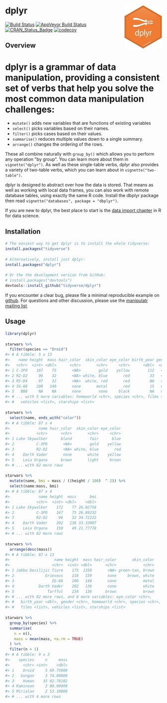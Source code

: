 
<!-- README.md is generated from README.Rmd. Please edit that file -->
dplyr <img src="man/figures/logo.png" align="right" />
======================================================

[![Build Status](https://travis-ci.org/tidyverse/dplyr.svg?branch=master)](https://travis-ci.org/tidyverse/dplyr) [![AppVeyor Build Status](https://ci.appveyor.com/api/projects/status/github/tidyverse/dplyr?branch=master&svg=true)](https://ci.appveyor.com/project/tidyverse/dplyr) [![CRAN\_Status\_Badge](http://www.r-pkg.org/badges/version/dplyr)](http://cran.r-project.org/package=dplyr) [![codecov](https://codecov.io/gh/tidyverse/dplyr/branch/master/graph/badge.svg)](https://codecov.io/gh/tidyverse/dplyr)

Overview
--------

# dplyr is a grammar of data manipulation, providing a consistent set of verbs that help you solve the most common data manipulation challenges:

-   `mutate()` adds new variables that are functions of existing variables
-   `select()` picks variables based on their names.
-   `filter()` picks cases based on their values.
-   `summarise()` reduces multiple values down to a single summary.
-   `arrange()` changes the ordering of the rows.

These all combine naturally with `group_by()` which allows you to perform any operation "by group". You can learn more about them in `vignette("dplyr")`. As well as these single-table verbs, dplyr also provides a variety of two-table verbs, which you can learn about in `vignette("two-table")`.

dplyr is designed to abstract over how the data is stored. That means as well as working with local data frames, you can also work with remote database tables, using exactly the same R code. Install the dbplyr package then read `vignette("databases", package = "dbplyr")`.

If you are new to dplyr, the best place to start is the [data import chapter](http://r4ds.had.co.nz/transform.html) in R for data science.

Installation
------------

``` r
# The easiest way to get dplyr is to install the whole tidyverse:
install.packages("tidyverse")

# Alternatively, install just dplyr:
install.packages("dplyr")

# Or the the development version from GitHub:
# install.packages("devtools")
devtools::install_github("tidyverse/dplyr")
```

If you encounter a clear bug, please file a minimal reproducible example on [github](https://github.com/tidyverse/dplyr/issues). For questions and other discussion, please use the [manipulatr mailing list](https://groups.google.com/group/manipulatr).

Usage
-----

``` r
library(dplyr)

starwars %>% 
  filter(species == "Droid")
#> # A tibble: 5 x 13
#>    name height  mass hair_color  skin_color eye_color birth_year gender
#>   <chr>  <int> <dbl>      <chr>       <chr>     <chr>      <dbl>  <chr>
#> 1 C-3PO    167    75       <NA>        gold    yellow        112   <NA>
#> 2 R2-D2     96    32       <NA> white, blue       red         33   <NA>
#> 3 R5-D4     97    32       <NA>  white, red       red         NA   <NA>
#> 4 IG-88    200   140       none       metal       red         15   none
#> 5   BB8     NA    NA       none        none     black         NA   none
#> # ... with 5 more variables: homeworld <chr>, species <chr>, films <list>,
#> #   vehicles <list>, starships <list>

starwars %>% 
  select(name, ends_with("color"))
#> # A tibble: 87 x 4
#>             name hair_color  skin_color eye_color
#>            <chr>      <chr>       <chr>     <chr>
#> 1 Luke Skywalker      blond        fair      blue
#> 2          C-3PO       <NA>        gold    yellow
#> 3          R2-D2       <NA> white, blue       red
#> 4    Darth Vader       none       white    yellow
#> 5    Leia Organa      brown       light     brown
#> # ... with 82 more rows

starwars %>% 
  mutate(name, bmi = mass / ((height / 100)  ^ 2)) %>%
  select(name:mass, bmi)
#> # A tibble: 87 x 4
#>             name height  mass      bmi
#>            <chr>  <int> <dbl>    <dbl>
#> 1 Luke Skywalker    172    77 26.02758
#> 2          C-3PO    167    75 26.89232
#> 3          R2-D2     96    32 34.72222
#> 4    Darth Vader    202   136 33.33007
#> 5    Leia Organa    150    49 21.77778
#> # ... with 82 more rows

starwars %>% 
  arrange(desc(mass))
#> # A tibble: 87 x 13
#>                    name height  mass hair_color       skin_color
#>                   <chr>  <int> <dbl>      <chr>            <chr>
#> 1 Jabba Desilijic Tiure    175  1358       <NA> green-tan, brown
#> 2              Grievous    216   159       none     brown, white
#> 3                 IG-88    200   140       none            metal
#> 4           Darth Vader    202   136       none            white
#> 5               Tarfful    234   136      brown            brown
#> # ... with 82 more rows, and 8 more variables: eye_color <chr>,
#> #   birth_year <dbl>, gender <chr>, homeworld <chr>, species <chr>,
#> #   films <list>, vehicles <list>, starships <list>

starwars %>%
  group_by(species) %>%
  summarise(
    n = n(),
    mass = mean(mass, na.rm = TRUE)
  ) %>%
  filter(n > 1)
#> # A tibble: 9 x 3
#>    species     n     mass
#>      <chr> <int>    <dbl>
#> 1    Droid     5 69.75000
#> 2   Gungan     3 74.00000
#> 3    Human    35 82.78182
#> 4 Kaminoan     2 88.00000
#> 5 Mirialan     2 53.10000
#> # ... with 4 more rows
```
